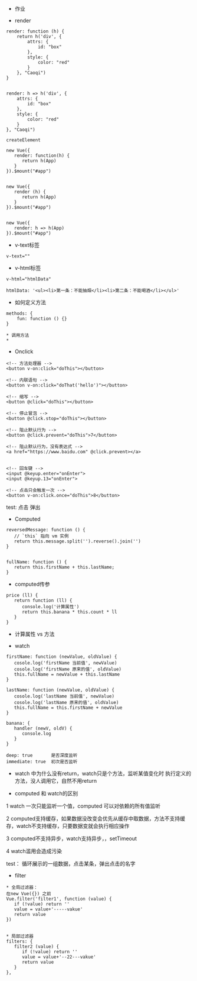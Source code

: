 * 作业





* render

```
render: function (h) {
    return h('div', {
        attrs: {
            id: "box"
        },
        style: {
            color: "red"
        }
    }, "Caoqi")
}


render: h => h('div', {
    attrs: {
        id: "box"
    },
    style: {
        color: "red"
    }
}, "Caoqi")
                
createElement
```



```
new Vue({
   render: function(h) {
      return h(App)
   }
}).$mount("#app")


new Vue({
   render (h) {
      return h(App)
   }
}).$mount("#app")


new Vue({
   render: h => h(App)
}).$mount("#app")
```





* v-text标签

```v-text标签
v-text=""
```





* v-html标签

```
v-html="htmlData"

htmlData: '<ul><li>第一条：不能抽烟</li><li>第二条：不能喝酒</li></ul>'
```





* 如何定义方法

```
methods: {
	fun: function () {}
}

* 调用方法
* 
```







* Onclick

```
<!-- 方法处理器 -->
<button v-on:click="doThis"></button>

<!-- 内联语句 -->
<button v-on:click="doThat('hello')"></button>

<!-- 缩写 -->
<button @click="doThis"></button>

<!-- 停止冒泡 -->
<button @click.stop="doThis"></button>

<!-- 阻止默认行为 -->
<button @click.prevent="doThis">7</button>

<!-- 阻止默认行为，没有表达式 -->
<a href="https://www.baidu.com" @click.prevent></a>


<!-- 回车键 -->
<input @keyup.enter="onEnter">
<input @keyup.13="onEnter">

<!-- 点击只会触发一次 -->
<button v-on:click.once="doThis">8</button>
```



test: 点击 弹出









* Computed

```
reversedMessage: function () {
   // `this` 指向 vm 实例
   return this.message.split('').reverse().join('')
}


fullName: function () {
   return this.firstName + this.lastName;
}
```





* computed传参

```
price (ll) {
   return function (ll) {
      console.log('计算属性')
      return this.banana * this.count * ll
   }
}
```





* 计算属性 vs 方法







* watch

```
firstName: function (newValue, oldValue) {
   cosole.log('firstName 当前值', newValue)
   cosole.log('firstName 原来的值', oldValue)
   this.fullName = newValue + this.lastName
}

lastName: function (newValue, oldValue) {
   cosole.log('lastName 当前值', newValue)
   cosole.log('lastName 原来的值', oldValue)
   this.fullName = this.firstName + newValue
}

banana: {
   handler (newV, oldV) {
      console.log
   }
}

deep: true       是否深度监听
immediate: true  初次是否监听
```

* watch 中为什么没有return，watch只是个方法，监听某值变化时 执行定义的方法，没人调用它，自然不用return





* computed 和 watch的区别

1 watch 一次只能监听一个值，computed 可以对依赖的所有值监听

2 computed支持缓存，如果数据没改变会优先从缓存中取数据，方法不支持缓存，watch不支持缓存，只要数据变就会执行相应操作

3 computed不支持异步，watch支持异步，，setTimeout

4 watch滥用会造成污染













test： 循环展示的一组数据，点击某条，弹出点击的名字



* filter

```
* 全局过滤器：
在new Vue({}) 之前
Vue.filter('filter1', function (value) {
   if (!value) return ''
   value = value+'-----vakue'
   return value
})


* 局部过滤器
filters: {
   filter2 (value) {
      if (!value) return ''
      value = value+'--22---vakue'
      return value
   }
},
```









